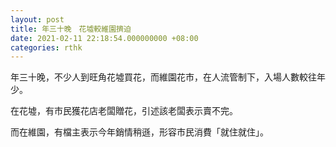```yaml
---
layout: post
title: 年三十晚　花墟較維園擠迫
date: 2021-02-11 22:18:54.000000000 +08:00
categories: rthk
---
```


年三十晚，不少人到旺角花墟買花，而維園花市，在人流管制下，入場人數較往年少。

在花墟，有市民獲花店老闆贈花，引述該老闆表示賣不完。

而在維園，有檔主表示今年銷情稍遜，形容市民消費「就住就住」。
